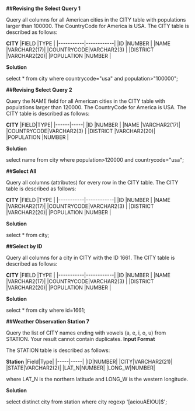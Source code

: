 **##Revising the Select Query 1**

Query all columns for all American cities in the CITY table with populations larger than 100000. The CountryCode for America is USA.
The CITY table is described as follows:

**CITY**
|FIELD      |TYPE        |
|-----------|------------|
|ID         |NUMBER      |
|NAME       |VARCHAR2(17)|
|COUNTRYCODE|VARCHAR2(3) |
|DISTRICT   |VARCHAR2(20)|
|POPULATION |NUMBER      |

**Solution**

select * from city where countrycode="usa" and population>"100000";

**##Revising Select Query 2**

Query the NAME field for all American cities in the CITY table with populations larger than 120000. The CountryCode for America is USA.
The CITY table is described as follows:

**CITY**
|FIELD|TYPE|
|------|-----|
|ID         |NUMBER      |
|NAME       |VARCHAR2(17)|
|COUNTRYCODE|VARCHAR2(3) |
|DISTRICT   |VARCHAR2(20)|
|POPULATION |NUMBER      |

**Solution**

select name from city where population>120000 and countrycode="usa";

**##Select All**

Query all columns (attributes) for every row in the CITY table.
The CITY table is described as follows:

**CITY**
|FIELD      |TYPE        |
|-----------|------------|
|ID         |NUMBER      |
|NAME       |VARCHAR2(17)|
|COUNTRYCODE|VARCHAR2(3) |
|DISTRICT   |VARCHAR2(20)|
|POPULATION |NUMBER      |

**Solution**

select * from city;

**##Select by ID**

Query all columns for a city in CITY with the ID 1661.
The CITY table is described as follows:

**CITY**
|FIELD      |TYPE        |
|-----------|------------|
|ID         |NUMBER      |
|NAME       |VARCHAR2(17)|
|COUNTRYCODE|VARCHAR2(3) |
|DISTRICT   |VARCHAR2(20)|
|POPULATION |NUMBER      |

**Solution**

select * from city where id=1661;

**##Weather Observation Station 7**

Query the list of CITY names ending with vowels (a, e, i, o, u) from STATION. Your result cannot contain duplicates.
**Input Format**

The STATION table is described as follows:

**Station**
|Field|Type|
|-----|-----|
|ID|NUMBER|
|CITY|VARCHAR2(21)|
|STATE|VARCHAR2(2)|
|LAT_N|NUMBER|
|LONG_W|NUMBER|

where LAT_N is the northern latitude and LONG_W is the western longitude.

**Solution**

select distinct city from station where city regexp '[aeiouAEIOU]$';






